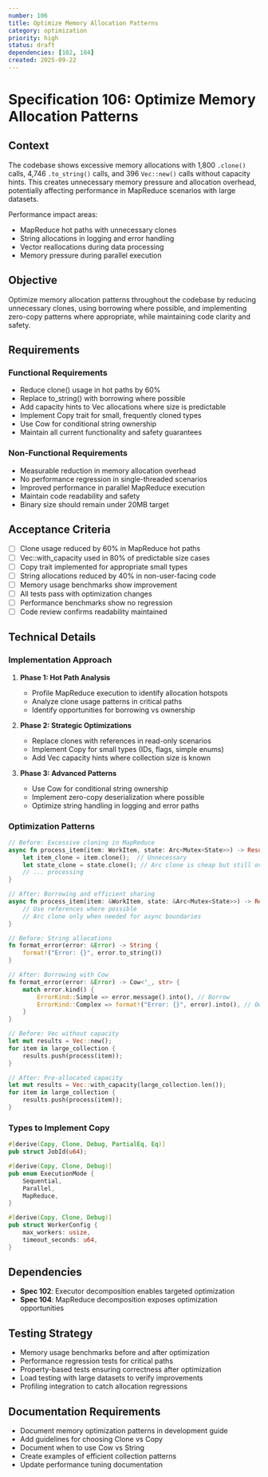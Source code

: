 ```yaml
---
number: 106
title: Optimize Memory Allocation Patterns
category: optimization
priority: high
status: draft
dependencies: [102, 104]
created: 2025-09-22
---
```


# Specification 106: Optimize Memory Allocation Patterns

## Context

The codebase shows excessive memory allocations with 1,800 `.clone()` calls, 4,746 `.to_string()` calls, and 396 `Vec::new()` calls without capacity hints. This creates unnecessary memory pressure and allocation overhead, potentially affecting performance in MapReduce scenarios with large datasets.

Performance impact areas:
- MapReduce hot paths with unnecessary clones
- String allocations in logging and error handling
- Vector reallocations during data processing
- Memory pressure during parallel execution

## Objective

Optimize memory allocation patterns throughout the codebase by reducing unnecessary clones, using borrowing where possible, and implementing zero-copy patterns where appropriate, while maintaining code clarity and safety.

## Requirements

### Functional Requirements
- Reduce clone() usage in hot paths by 60%
- Replace to_string() with borrowing where possible
- Add capacity hints to Vec allocations where size is predictable
- Implement Copy trait for small, frequently cloned types
- Use Cow<str> for conditional string ownership
- Maintain all current functionality and safety guarantees

### Non-Functional Requirements
- Measurable reduction in memory allocation overhead
- No performance regression in single-threaded scenarios
- Improved performance in parallel MapReduce execution
- Maintain code readability and safety
- Binary size should remain under 20MB target

## Acceptance Criteria

- [ ] Clone usage reduced by 60% in MapReduce hot paths
- [ ] Vec::with_capacity used in 80% of predictable size cases
- [ ] Copy trait implemented for appropriate small types
- [ ] String allocations reduced by 40% in non-user-facing code
- [ ] Memory usage benchmarks show improvement
- [ ] All tests pass with optimization changes
- [ ] Performance benchmarks show no regression
- [ ] Code review confirms readability maintained

## Technical Details

### Implementation Approach

1. **Phase 1: Hot Path Analysis**
   - Profile MapReduce execution to identify allocation hotspots
   - Analyze clone usage patterns in critical paths
   - Identify opportunities for borrowing vs ownership

2. **Phase 2: Strategic Optimizations**
   - Replace clones with references in read-only scenarios
   - Implement Copy for small types (IDs, flags, simple enums)
   - Add Vec capacity hints where collection size is known

3. **Phase 3: Advanced Patterns**
   - Use Cow<str> for conditional string ownership
   - Implement zero-copy deserialization where possible
   - Optimize string handling in logging and error paths

### Optimization Patterns

```rust
// Before: Excessive cloning in MapReduce
async fn process_item(item: WorkItem, state: Arc<Mutex<State>>) -> Result<Output> {
    let item_clone = item.clone();  // Unnecessary
    let state_clone = state.clone(); // Arc clone is cheap but still overhead
    // ... processing
}

// After: Borrowing and efficient sharing
async fn process_item(item: &WorkItem, state: &Arc<Mutex<State>>) -> Result<Output> {
    // Use references where possible
    // Arc clone only when needed for async boundaries
}

// Before: String allocations
fn format_error(error: &Error) -> String {
    format!("Error: {}", error.to_string())
}

// After: Borrowing with Cow
fn format_error(error: &Error) -> Cow<'_, str> {
    match error.kind() {
        ErrorKind::Simple => error.message().into(), // Borrow
        ErrorKind::Complex => format!("Error: {}", error).into(), // Own
    }
}

// Before: Vec without capacity
let mut results = Vec::new();
for item in large_collection {
    results.push(process(item));
}

// After: Pre-allocated capacity
let mut results = Vec::with_capacity(large_collection.len());
for item in large_collection {
    results.push(process(item));
}
```

### Types to Implement Copy

```rust
#[derive(Copy, Clone, Debug, PartialEq, Eq)]
pub struct JobId(u64);

#[derive(Copy, Clone, Debug)]
pub enum ExecutionMode {
    Sequential,
    Parallel,
    MapReduce,
}

#[derive(Copy, Clone, Debug)]
pub struct WorkerConfig {
    max_workers: usize,
    timeout_seconds: u64,
}
```

## Dependencies

- **Spec 102**: Executor decomposition enables targeted optimization
- **Spec 104**: MapReduce decomposition exposes optimization opportunities

## Testing Strategy

- Memory usage benchmarks before and after optimization
- Performance regression tests for critical paths
- Property-based tests ensuring correctness after optimization
- Load testing with large datasets to verify improvements
- Profiling integration to catch allocation regressions

## Documentation Requirements

- Document memory optimization patterns in development guide
- Add guidelines for choosing Clone vs Copy
- Document when to use Cow<str> vs String
- Create examples of efficient collection patterns
- Update performance tuning documentation
